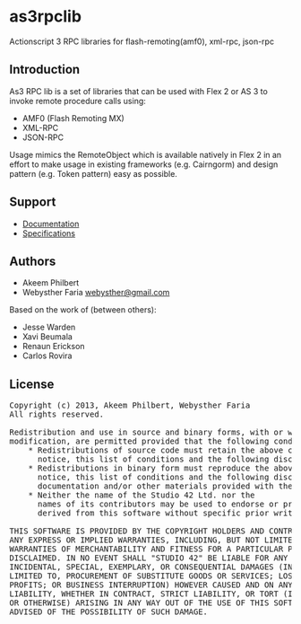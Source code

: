 as3rpclib
==========

Actionscript 3 RPC libraries for flash-remoting(amf0), xml-rpc, json-rpc

Introduction
------------

As3 RPC lib is a set of libraries that can be used with Flex 2 or AS 3 to invoke remote procedure calls using:

 * AMF0 (Flash Remoting MX)
 * XML-RPC
 * JSON-RPC

Usage mimics the RemoteObject which is available natively in Flex 2 in an effort to make usage in existing frameworks (e.g. Cairngorm) and design pattern (e.g. Token pattern) easy as possible.

Support
-------

 * [Documentation](https://github.com/Webysther/as3rpclib/wiki/Documentation)
 * [Specifications](https://github.com/Webysther/as3rpclib/wiki/Specifications)


Authors
-------

 * Akeem Philbert
 * Webysther Faria <webysther@gmail.com>

Based on the work of (between others):

 * Jesse Warden
 * Xavi Beumala
 * Renaun Erickson
 * Carlos Rovira

License
-------

<pre>
Copyright (c) 2013, Akeem Philbert, Webysther Faria
All rights reserved.

Redistribution and use in source and binary forms, with or without
modification, are permitted provided that the following conditions are met:
    * Redistributions of source code must retain the above copyright
      notice, this list of conditions and the following disclaimer.
    * Redistributions in binary form must reproduce the above copyright
      notice, this list of conditions and the following disclaimer in the
      documentation and/or other materials provided with the distribution.
    * Neither the name of the Studio 42 Ltd. nor the
      names of its contributors may be used to endorse or promote products
      derived from this software without specific prior written permission.

THIS SOFTWARE IS PROVIDED BY THE COPYRIGHT HOLDERS AND CONTRIBUTORS "AS IS" AND
ANY EXPRESS OR IMPLIED WARRANTIES, INCLUDING, BUT NOT LIMITED TO, THE IMPLIED
WARRANTIES OF MERCHANTABILITY AND FITNESS FOR A PARTICULAR PURPOSE ARE
DISCLAIMED. IN NO EVENT SHALL "STUDIO 42" BE LIABLE FOR ANY DIRECT, INDIRECT,
INCIDENTAL, SPECIAL, EXEMPLARY, OR CONSEQUENTIAL DAMAGES (INCLUDING, BUT NOT
LIMITED TO, PROCUREMENT OF SUBSTITUTE GOODS OR SERVICES; LOSS OF USE, DATA, OR
PROFITS; OR BUSINESS INTERRUPTION) HOWEVER CAUSED AND ON ANY THEORY OF
LIABILITY, WHETHER IN CONTRACT, STRICT LIABILITY, OR TORT (INCLUDING NEGLIGENCE
OR OTHERWISE) ARISING IN ANY WAY OUT OF THE USE OF THIS SOFTWARE, EVEN IF
ADVISED OF THE POSSIBILITY OF SUCH DAMAGE.
</pre>
